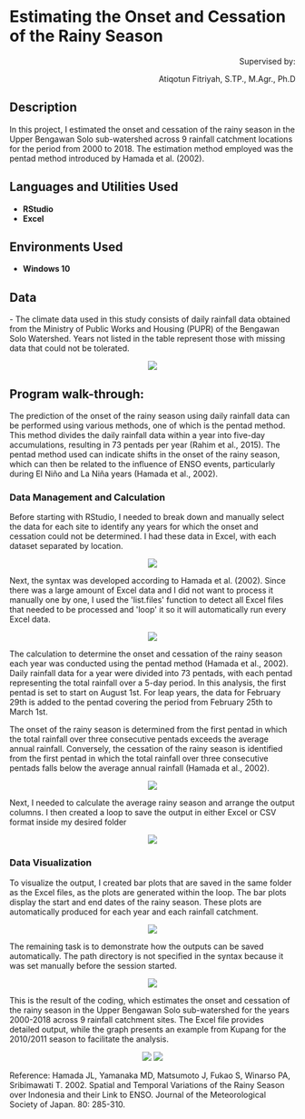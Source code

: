 <h1>Estimating the Onset and Cessation of the Rainy Season</h1>
<p align="right">
Supervised by: <br/>
<p align="right">
Atiqotun Fitriyah, S.TP., M.Agr., Ph.D
<br/>

<h2>Description</h2>
In this project, I estimated the onset and cessation of the rainy season in the Upper Bengawan Solo sub-watershed across 9 rainfall catchment locations for the period from 2000 to 2018. The estimation method employed was the pentad method introduced by Hamada et al. (2002).
<br />


<h2>Languages and Utilities Used</h2>

- <b>RStudio</b> 
- <b>Excel</b>

<h2>Environments Used </h2>

- <b>Windows 10</b>

<h2>Data</h2>
- The climate data used in this study consists of daily rainfall data obtained from the Ministry of Public Works and Housing (PUPR) of the Bengawan Solo Watershed. Years not listed in the table represent those with missing data that could not be tolerated.

<p align="center">
<img src="https://drive.google.com/uc?id=1FeKO4qD212igKpktj7JurlAwx3LGT0cP"/>
<br />

<h2>Program walk-through:</h2>

<p align="left">
The prediction of the onset of the rainy season using daily rainfall data can be performed using various methods, one of which is the pentad method. This method divides the daily rainfall data within a year into five-day accumulations, resulting in 73 pentads per year (Rahim et al., 2015). The pentad method used can indicate shifts in the onset of the rainy season, which can then be related to the influence of ENSO events, particularly during El Niño and La Niña years (Hamada et al., 2002).
<br/>
  
<h3>Data Management and Calculation</h3>
<p align="left">
Before starting with RStudio, I needed to break down and manually select the data for each site to identify any years for which the onset and cessation could not be determined. I had these data in Excel, with each dataset separated by location.
<br/>
  
<p align="center">
<img src="https://drive.google.com/uc?id=1ikN8fKd6HlNUvIfRdJ7pEiJG2L-JWFUG"/>
<br />
  
<p align="left">
Next, the syntax was developed according to Hamada et al. (2002). Since there was a large amount of Excel data and I did not want to process it manually one by one, I used the 'list.files' function to detect all Excel files that needed to be processed and 'loop' it so it will automatically run every Excel data.
<br/>

<p align="center">
<img src="https://drive.google.com/uc?id=1dZF7gHBMaBQ_a7zGDApPykbkY35GdaeE"/>
<br />

<p align="left">
The calculation to determine the onset and cessation of the rainy season each year was conducted using the pentad method (Hamada et al., 2002). Daily rainfall data for a year were divided into 73 pentads, with each pentad representing the total rainfall over a 5-day period. In this analysis, the first pentad is set to start on August 1st. For leap years, the data for February 29th is added to the pentad covering the period from February 25th to March 1st.

The onset of the rainy season is determined from the first pentad in which the total rainfall over three consecutive pentads exceeds the average annual rainfall. Conversely, the cessation of the rainy season is identified from the first pentad in which the total rainfall over three consecutive pentads falls below the average annual rainfall (Hamada et al., 2002).
<br/>

<p align="center">
<img src="https://drive.google.com/uc?id=1uizTH0NdopTgnEHh6hUcBkspTlUL5FnF"/>
<br />

<p align="left">
Next, I needed to calculate the average rainy season and arrange the output columns. I then created a loop to save the output in either Excel or CSV format inside my desired folder
<br/>

<p align="center">
<img src="https://drive.google.com/uc?id=1ioL6MUc1tRK3Gjq4WH2z8V5YbDMLgYzA"/>
<br />

<h3>Data Visualization</h3>
<p align="left">
To visualize the output, I created bar plots that are saved in the same folder as the Excel files, as the plots are generated within the loop. The bar plots display the start and end dates of the rainy season. These plots are automatically produced for each year and each rainfall catchment.
<br/>

<p align="center">
<img src="https://drive.google.com/uc?id=1pWZ9yZedv9lsDJskD0lig_FfaU4J1oYZ"/>
<br />

<p align="left">
The remaining task is to demonstrate how the outputs can be saved automatically. The path directory is not specified in the syntax because it was set manually before the session started.<br/>

<p align="center">
<img src="https://drive.google.com/uc?id=18LhnBoEyJATec4T3F1PE_bG-8DlXTauG"/>
<br />

<p align="left">
This is the result of the coding, which estimates the onset and cessation of the rainy season in the Upper Bengawan Solo sub-watershed for the years 2000-2018 across 9 rainfall catchment sites. The Excel file provides detailed output, while the graph presents an example from Kupang for the 2010/2011 season to facilitate the analysis.
<br/>

<p align="center">
<img src="https://drive.google.com/uc?id=19NKxz2FuQN3oafj5fG1FraG1CwrW8t5v"/>
<img src="https://drive.google.com/uc?id=1tBEFPTBu9NUrIWTYWNejIp_uyuKzLVdh"/>
<br />

<p align="left">
Reference: Hamada JL, Yamanaka MD, Matsumoto J, Fukao S, Winarso PA, Sribimawati T. 2002. Spatial and Temporal Variations of the Rainy Season over Indonesia and their Link to ENSO. Journal of the Meteorological Society of Japan. 80: 285-310.<br/>
